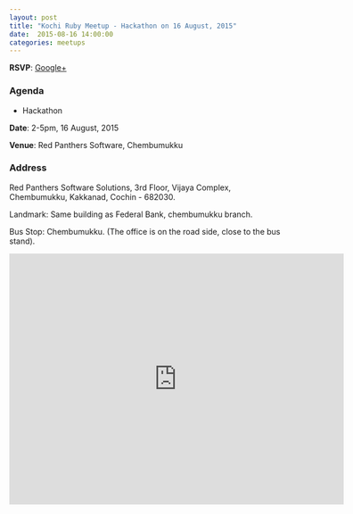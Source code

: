 ```yaml
---
layout: post
title: "Kochi Ruby Meetup - Hackathon on 16 August, 2015"
date:  2015-08-16 14:00:00
categories: meetups
---
```


**RSVP**: [Google+](https://plus.google.com/u/0/events/cdigdla4shb2has76b5kjg44a8o)

### Agenda

* Hackathon

**Date**: 2-5pm, 16 August, 2015

**Venue**: Red Panthers Software, Chembumukku

### Address

Red Panthers Software Solutions,
3rd Floor, Vijaya Complex,
Chembumukku, Kakkanad,
Cochin - 682030.

Landmark: Same building as Federal Bank, chembumukku branch.

Bus Stop: Chembumukku. (The office is on the road side, close to the bus stand).

<iframe src="https://www.google.com/maps/embed?pb=!1m14!1m8!1m3!1d491.13368008387215!2d76.32293928472673!3d10.011123013051687!3m2!1i1024!2i768!4f13.1!3m3!1m2!1s0x3b080cfc6e54aa05%3A0xad82389814ee4d11!2sRed+Panthers!5e0!3m2!1sen!2sin!4v1426303712881" width="600" height="450" frameborder="0" style="border:0"></iframe>
